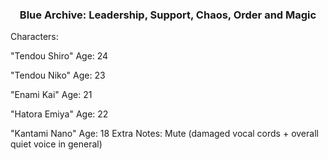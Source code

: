 


<center><h3>Blue Archive: Leadership, Support, Chaos, Order and Magic</h3></center>


Characters:

"Tendou Shiro"
Age: 24

"Tendou Niko"
Age: 23

"Enami Kai"
Age: 21

"Hatora Emiya"
Age: 22

"Kantami Nano"
Age: 18
Extra Notes: Mute (damaged vocal cords + overall quiet voice in general)